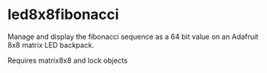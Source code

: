 # led8x8fibonacci
Manage and display the fibonacci sequence as a 64 bit value on an Adafruit 8x8 matrix LED backpack. 

Requires matrix8x8 and lock objects
